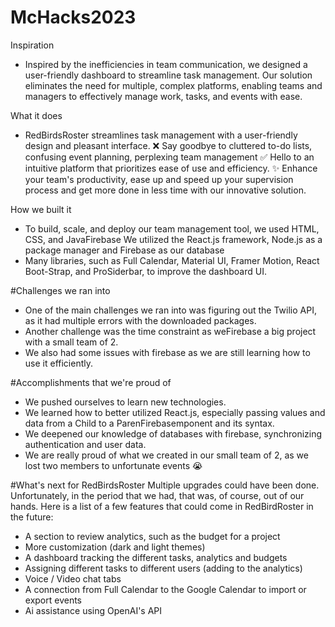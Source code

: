 # McHacks2023

Inspiration
- Inspired by the inefficiencies in team communication, we designed a user-friendly dashboard to streamline task management. Our solution eliminates the need for multiple, complex platforms, enabling teams and managers to effectively manage work, tasks, and events with ease.

What it does
- RedBirdsRoster streamlines task management with a user-friendly design and pleasant interface. ❌ Say goodbye to cluttered to-do lists, confusing event planning, perplexing team management ✅ Hello to an intuitive platform that prioritizes ease of use and efficiency. ✨ Enhance your team's productivity, ease up and speed up your supervision process and get more done in less time with our innovative solution.

How we built it
- To build, scale, and deploy our team management tool, we used HTML, CSS, and JavaFirebase We utilized the React.js framework, Node.js as a package manager and Firebase as our database
- Many libraries, such as Full Calendar, Material UI, Framer Motion, React Boot-Strap, and ProSiderbar, to improve the dashboard UI.

#Challenges we ran into
- One of the main challenges we ran into was figuring out the Twilio API, as it had multiple errors with the downloaded packages.
- Another challenge was the time constraint as weFirebase a big project with a small team of 2.
- We also had some issues with firebase as we are still learning how to use it efficiently.

#Accomplishments that we're proud of
- We pushed ourselves to learn new technologies.
- We learned how to better utilized React.js, especially passing values and data from a Child to a ParenFirebasemponent and its syntax.
- We deepened our knowledge of databases with firebase, synchronizing authentication and user data.
- We are really proud of what we created in our small team of 2, as we lost two members to unfortunate events 😭

#What's next for RedBirdsRoster
Multiple upgrades could have been done. Unfortunately, in the period that we had, that was, of course, out of our hands. Here is a list of a few features that could come in RedBirdRoster in the future:
- A section to review analytics, such as the budget for a project
- More customization (dark and light themes)
- A dashboard tracking the different tasks, analytics and budgets
- Assigning different tasks to different users (adding to the analytics)
- Voice / Video chat tabs
- A connection from Full Calendar to the Google Calendar to import or export events
- Ai assistance using OpenAI's API
